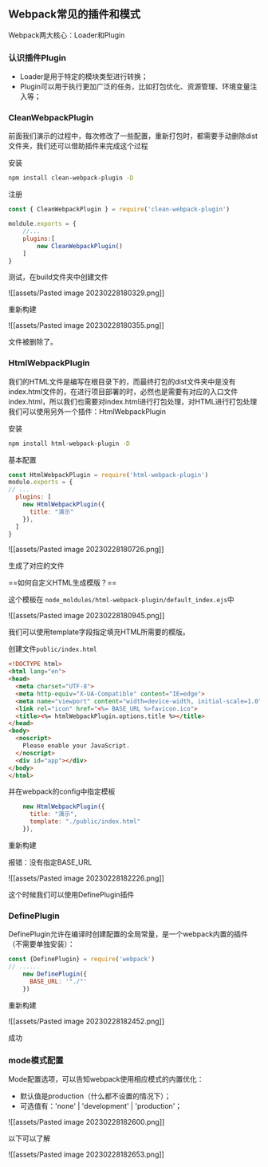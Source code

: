 ## Webpack常见的插件和模式

Webpack两大核心：Loader和Plugin

### 认识插件Plugin

- Loader是用于特定的模块类型进行转换；
- Plugin可以用于执行更加广泛的任务，比如打包优化、资源管理、环境变量注入等；

### CleanWebpackPlugin

前面我们演示的过程中，每次修改了一些配置，重新打包时，都需要手动删除dist文件夹，我们还可以借助插件来完成这个过程

安装

```bash
npm install clean-webpack-plugin -D
```

注册

```js
const { CleanWebpackPlugin } = require('clean-webpack-plugin')

moldule.exports = {
	//...
	plugins:[
		new CleanWebpackPlugin()
	]
}

```

测试，在build文件夹中创建文件

![[assets/Pasted image 20230228180329.png]]

重新构建

![[assets/Pasted image 20230228180355.png]]

文件被删除了。

### HtmlWebpackPlugin

我们的HTML文件是编写在根目录下的，而最终打包的dist文件夹中是没有index.html文件的，在进行项目部署的时，必然也是需要有对应的入口文件index.html，所以我们也需要对index.html进行打包处理，对HTML进行打包处理我们可以使用另外一个插件：HtmlWebpackPlugin

安装

```bash
npm install html-webpack-plugin -D
```

基本配置

```js
const HtmlWebpackPlugin = require('html-webpack-plugin')
module.exports = {
// ...
  plugins: [
    new HtmlWebpackPlugin({
      title: "演示"
    }),
  ]
}
```

![[assets/Pasted image 20230228180726.png]]

生成了对应的文件

==如何自定义HTML生成模版？==

这个模板在 `node_moldules/html-webpack-plugin/default_index.ejs`中

![[assets/Pasted image 20230228180945.png]]

我们可以使用template字段指定填充HTML所需要的模版。

创建文件`public/index.html`

```html
<!DOCTYPE html>
<html lang="en">
<head>
  <meta charset="UTF-8">
  <meta http-equiv="X-UA-Compatible" content="IE=edge">
  <meta name="viewport" content="width=device-width, initial-scale=1.0">
  <link rel="icon" href="<%= BASE_URL %>favicon.ico">
  <title><%= htmlWebpackPlugin.options.title %></title>
</head>
<body>
  <noscript>
    Please enable your JavaScript.
  </noscript>
  <div id="app"></div>
</body>
</html>
```

并在webpack的config中指定模板

```js
    new HtmlWebpackPlugin({
      title: "演示",
      template: "./public/index.html"
    }),
```

重新构建

报错：没有指定BASE_URL

![[assets/Pasted image 20230228182226.png]]

这个时候我们可以使用DefinePlugin插件

### DefinePlugin

 DefinePlugin允许在编译时创建配置的全局常量，是一个webpack内置的插件（不需要单独安装）：

```js
const {DefinePlugin} = require('webpack')
// ......
    new DefinePlugin({
      BASE_URL: '"./"'
    })
```

重新构建

![[assets/Pasted image 20230228182452.png]]

成功

### mode模式配置

Mode配置选项，可以告知webpack使用相应模式的内置优化：
- 默认值是production（什么都不设置的情况下）；
- 可选值有：'none' | 'development' | 'production'；

![[assets/Pasted image 20230228182600.png]]

以下可以了解

![[assets/Pasted image 20230228182653.png]]